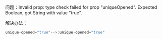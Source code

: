  问题：Invalid prop: type check failed for prop "uniqueOpened". Expected Boolean, got String with value "true".

解决办法：

```javascript
unique-opened="true"-->:unique-opened="true"
```
